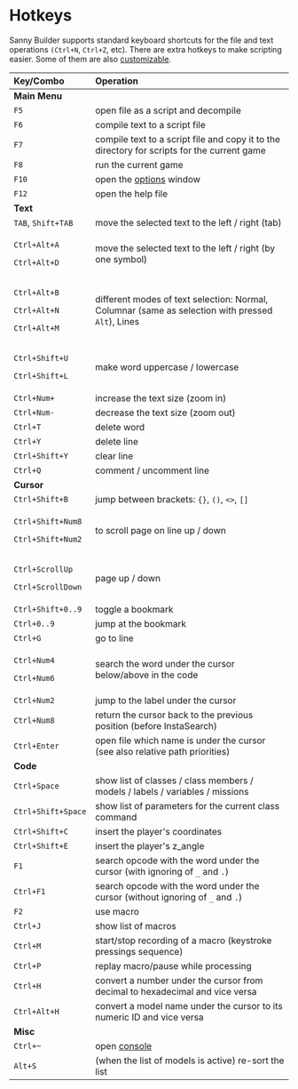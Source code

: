 # Hotkeys

Sanny Builder supports standard keyboard shortcuts for the file and text operations `(Ctrl+N`, `Ctrl+Z`, etc\). There are extra hotkeys to make scripting easier. Some of them are also [customizable](editor/options/hotkeys.md).

<table>
  <thead>
    <tr>
      <th style="text-align:left">Key/Combo</th>
      <th style="text-align:left">Operation</th>
    </tr>
  </thead>
  <tbody>
    <tr>
      <td style="text-align:left"><b>Main Menu</b>
      </td>
      <td style="text-align:left"></td>
    </tr>
    <tr>
      <td style="text-align:left"><code>F5</code>
      </td>
      <td style="text-align:left">open file as a script and decompile</td>
    </tr>
    <tr>
      <td style="text-align:left"><code>F6</code>
      </td>
      <td style="text-align:left">compile text to a script file</td>
    </tr>
    <tr>
      <td style="text-align:left"><code>F7</code>
      </td>
      <td style="text-align:left">compile text to a script file and copy it to the directory for scripts
        for the current game</td>
    </tr>
    <tr>
      <td style="text-align:left"><code>F8</code>
      </td>
      <td style="text-align:left">run the current game</td>
    </tr>
    <tr>
      <td style="text-align:left"><code>F10</code>
      </td>
      <td style="text-align:left">open the <a href="editor/options/">options</a> window</td>
    </tr>
    <tr>
      <td style="text-align:left"><code>F12</code>
      </td>
      <td style="text-align:left">open the help file</td>
    </tr>
    <tr>
      <td style="text-align:left"><b>Text</b>
      </td>
      <td style="text-align:left"></td>
    </tr>
    <tr>
      <td style="text-align:left"><code>TAB</code>, <code>Shift+TAB</code>
      </td>
      <td style="text-align:left">move the selected text to the left / right (tab)</td>
    </tr>
    <tr>
      <td style="text-align:left">
        <p><code>Ctrl+Alt+A</code>
        </p>
        <p><code>Ctrl+Alt+D</code>
        </p>
      </td>
      <td style="text-align:left">move the selected text to the left / right (by one symbol)</td>
    </tr>
    <tr>
      <td style="text-align:left">
        <p><code>Ctrl+Alt+B</code>
        </p>
        <p><code>Ctrl+Alt+N</code>
        </p>
        <p><code>Ctrl+Alt+M</code>
        </p>
      </td>
      <td style="text-align:left">different modes of text selection: Normal, Columnar (same as selection
        with pressed <code>Alt</code>), Lines</td>
    </tr>
    <tr>
      <td style="text-align:left">
        <p><code>Ctrl+Shift+U</code>
        </p>
        <p><code>Ctrl+Shift+L</code>
        </p>
      </td>
      <td style="text-align:left">make word uppercase / lowercase</td>
    </tr>
    <tr>
      <td style="text-align:left"><code>Ctrl+Num+</code>
      </td>
      <td style="text-align:left">increase the text size (zoom in)</td>
    </tr>
    <tr>
      <td style="text-align:left"><code>Ctrl+Num-</code>
      </td>
      <td style="text-align:left">decrease the text size (zoom out)</td>
    </tr>
    <tr>
      <td style="text-align:left"><code>Ctrl+T</code>
      </td>
      <td style="text-align:left">delete word</td>
    </tr>
    <tr>
      <td style="text-align:left"><code>Ctrl+Y</code>
      </td>
      <td style="text-align:left">delete line</td>
    </tr>
    <tr>
      <td style="text-align:left"><code>Ctrl+Shift+Y</code>
      </td>
      <td style="text-align:left">clear line</td>
    </tr>
    <tr>
      <td style="text-align:left"><code>Ctrl+Q</code>
      </td>
      <td style="text-align:left">comment / uncomment line</td>
    </tr>
    <tr>
      <td style="text-align:left"><b>Cursor</b>
      </td>
      <td style="text-align:left"></td>
    </tr>
    <tr>
      <td style="text-align:left"><code>Ctrl+Shift+B</code>
      </td>
      <td style="text-align:left">jump between brackets: <code>{}</code>, <code>()</code>, <code>&lt;&gt;</code>, <code>[]</code>
      </td>
    </tr>
    <tr>
      <td style="text-align:left">
        <p><code>Ctrl+Shift+Num8</code>
        </p>
        <p><code>Ctrl+Shift+Num2</code>
        </p>
      </td>
      <td style="text-align:left">to scroll page on line up / down</td>
    </tr>
    <tr>
      <td style="text-align:left">
        <p><code>Ctrl+ScrollUp</code> 
        </p>
        <p><code>Ctrl+ScrollDown</code>
        </p>
      </td>
      <td style="text-align:left">page up / down</td>
    </tr>
    <tr>
      <td style="text-align:left"><code>Ctrl+Shift+0..9</code>
      </td>
      <td style="text-align:left">toggle a bookmark</td>
    </tr>
    <tr>
      <td style="text-align:left"><code>Ctrl+0..9</code>
      </td>
      <td style="text-align:left">jump at the bookmark</td>
    </tr>
    <tr>
      <td style="text-align:left"><code>Ctrl+G</code>
      </td>
      <td style="text-align:left">go to line</td>
    </tr>
    <tr>
      <td style="text-align:left">
        <p><code>Ctrl+Num4</code>
        </p>
        <p><code>Ctrl+Num6</code>
        </p>
      </td>
      <td style="text-align:left">search the word under the cursor below/above in the code</td>
    </tr>
    <tr>
      <td style="text-align:left"><code>Ctrl+Num2</code>
      </td>
      <td style="text-align:left">jump to the label under the cursor</td>
    </tr>
    <tr>
      <td style="text-align:left"><code>Ctrl+Num8</code>
      </td>
      <td style="text-align:left">return the cursor back to the previous position (before InstaSearch)</td>
    </tr>
    <tr>
      <td style="text-align:left"><code>Ctrl+Enter</code>
      </td>
      <td style="text-align:left">open file which name is under the cursor (see also relative path priorities)</td>
    </tr>
    <tr>
      <td style="text-align:left"><b>Code</b>
      </td>
      <td style="text-align:left"></td>
    </tr>
    <tr>
      <td style="text-align:left"><code>Ctrl+Space</code>
      </td>
      <td style="text-align:left">show list of classes / class members / models / labels / variables / missions</td>
    </tr>
    <tr>
      <td style="text-align:left"><code>Ctrl+Shift+Space</code>
      </td>
      <td style="text-align:left">show list of parameters for the current class command</td>
    </tr>
    <tr>
      <td style="text-align:left"><code>Ctrl+Shift+C</code>
      </td>
      <td style="text-align:left">insert the player&apos;s coordinates</td>
    </tr>
    <tr>
      <td style="text-align:left"><code>Ctrl+Shift+E</code>
      </td>
      <td style="text-align:left">insert the player&apos;s z_angle</td>
    </tr>
    <tr>
      <td style="text-align:left"><code>F1</code>
      </td>
      <td style="text-align:left">search opcode with the word under the cursor (with ignoring of <code>_</code> and <code>.</code>)</td>
    </tr>
    <tr>
      <td style="text-align:left"><code>Ctrl+F1</code>
      </td>
      <td style="text-align:left">search opcode with the word under the cursor (without ignoring of <code>_</code> and <code>.</code>)</td>
    </tr>
    <tr>
      <td style="text-align:left"><code>F2</code>
      </td>
      <td style="text-align:left">use macro</td>
    </tr>
    <tr>
      <td style="text-align:left"><code>Ctrl+J</code>
      </td>
      <td style="text-align:left">show list of macros</td>
    </tr>
    <tr>
      <td style="text-align:left"><code>Ctrl+M</code>
      </td>
      <td style="text-align:left">start/stop recording of a macro (keystroke pressings sequence)</td>
    </tr>
    <tr>
      <td style="text-align:left"><code>Ctrl+P</code>
      </td>
      <td style="text-align:left">replay macro/pause while processing</td>
    </tr>
    <tr>
      <td style="text-align:left"><code>Ctrl+H</code>
      </td>
      <td style="text-align:left">convert a number under the cursor from decimal to hexadecimal and vice
        versa</td>
    </tr>
    <tr>
      <td style="text-align:left"><code>Ctrl+Alt+H</code>
      </td>
      <td style="text-align:left">convert a model name under the cursor to its numeric ID and vice versa</td>
    </tr>
    <tr>
      <td style="text-align:left"><b>Misc</b>
      </td>
      <td style="text-align:left"></td>
    </tr>
    <tr>
      <td style="text-align:left"><code>Ctrl+~</code>
      </td>
      <td style="text-align:left">open <a href="console.md">console</a>
      </td>
    </tr>
    <tr>
      <td style="text-align:left"><code>Alt+S</code>
      </td>
      <td style="text-align:left">(when the list of models is active) re-sort the list</td>
    </tr>
  </tbody>
</table>